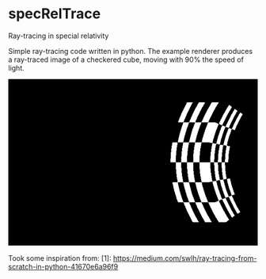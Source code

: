 # specRelTrace
Ray-tracing in special relativity

Simple ray-tracing code written in python. 
The example renderer produces a ray-traced image of a checkered cube, moving with 90% the speed of light.

![moving cube](image.png?raw=true "Checkered cube moving with 0.9c")
<!-- ![plot](image.png) -->



Took some inspiration from:
[1]: https://medium.com/swlh/ray-tracing-from-scratch-in-python-41670e6a96f9
